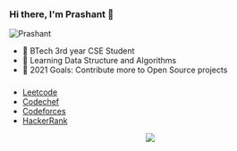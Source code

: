 ### Hi there, I'm Prashant 👋

<p align="left"> <img src="https://komarev.com/ghpvc/?username=prashant695" alt="Prashant" /> </p>

- 🔭 BTech 3rd year CSE Student
- 🌱 Learning Data Structure and Algorithms
- 🥅 2021 Goals: Contribute more to Open Source projects


### 


- [Leetcode](https://leetcode.com/prashant_08/)
- [Codechef](https://www.codechef.com/users/prashant_08)
- [Codeforces](https://codeforces.com/profile/prashant_08)
- [HackerRank](https://www.hackerrank.com/prashant_695)


</p><p align="center"> <img src="https://github-readme-stats.vercel.app/api?username=prashant695&show_icons=true"/> </p>
